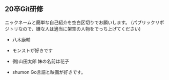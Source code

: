 ## 20卒Git研修
ニックネームと簡単な自己紹介を空白区切りでお願いします。
(パブリックリポジトリなので、嫌な人は適当に架空の人物をでっち上げてください)

- 八木康輔
- モンストが好きです

- 例)山田太郎 妹の名前は花子
- shumon Go言語と映画が好きです。
